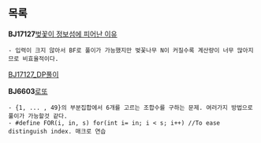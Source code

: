 목록
-------
**BJ17127**[벚꽃이 정보섬에 피어난 이유](https://www.acmicpc.net/problem/17127)
```
- 입력이 크지 않아서 BF로 풀이가 가능했지만 벚꽃나무 N이 커질수록 계산량이 너무 많아지므로 비효율적이다.
```
[BJ17127_DP풀이](https://github.com/Altudy/Solution-Chanwoo/blob/master/DynamicProgramming/BJ17127.cpp)

**BJ6603**[로또](https://www.acmicpc.net/problem/6603)
```
- {1, ... , 49}의 부분집합에서 6개를 고르는 조합수를 구하는 문제. 여러가지 방법으로 풀이가 가능할것 같다.
- #define FOR(i, in, s) for(int i= in; i < s; i++) //To ease distinguish index. 매크로 연습
```
